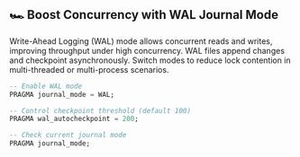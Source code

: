 ## 🏎 Boost Concurrency with WAL Journal Mode
Write-Ahead Logging (WAL) mode allows concurrent reads and writes, improving throughput under high concurrency. WAL files append changes and checkpoint asynchronously. Switch modes to reduce lock contention in multi-threaded or multi-process scenarios.

```sql
-- Enable WAL mode
PRAGMA journal_mode = WAL;

-- Control checkpoint threshold (default 100)
PRAGMA wal_autocheckpoint = 200;

-- Check current journal mode
PRAGMA journal_mode;
```
